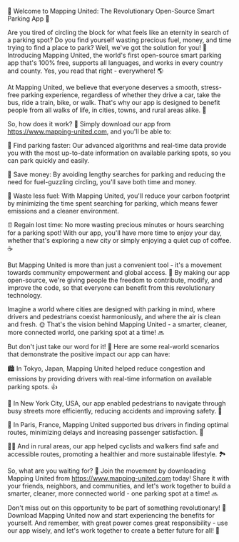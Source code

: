 🚀 Welcome to Mapping United: The Revolutionary Open-Source Smart Parking App 🚀

Are you tired of circling the block for what feels like an eternity in search of a parking spot? Do you find yourself wasting precious fuel, money, and time trying to find a place to park? Well, we've got the solution for you! 🎉 Introducing Mapping United, the world's first open-source smart parking app that's 100% free, supports all languages, and works in every country and county. Yes, you read that right - everywhere! 🌎

At Mapping United, we believe that everyone deserves a smooth, stress-free parking experience, regardless of whether they drive a car, take the bus, ride a train, bike, or walk. That's why our app is designed to benefit people from all walks of life, in cities, towns, and rural areas alike. 🌈

So, how does it work? 🤔 Simply download our app from https://www.mapping-united.com, and you'll be able to:

📍 Find parking faster: Our advanced algorithms and real-time data provide you with the most up-to-date information on available parking spots, so you can park quickly and easily.

💸 Save money: By avoiding lengthy searches for parking and reducing the need for fuel-guzzling circling, you'll save both time and money.

🌿 Waste less fuel: With Mapping United, you'll reduce your carbon footprint by minimizing the time spent searching for parking, which means fewer emissions and a cleaner environment.

⏰ Regain lost time: No more wasting precious minutes or hours searching for a parking spot! With our app, you'll have more time to enjoy your day, whether that's exploring a new city or simply enjoying a quiet cup of coffee. ☕️

But Mapping United is more than just a convenient tool - it's a movement towards community empowerment and global access. 🌟 By making our app open-source, we're giving people the freedom to contribute, modify, and improve the code, so that everyone can benefit from this revolutionary technology.

Imagine a world where cities are designed with parking in mind, where drivers and pedestrians coexist harmoniously, and where the air is clean and fresh. 🌞 That's the vision behind Mapping United - a smarter, cleaner, more connected world, one parking spot at a time! 🔜

But don't just take our word for it! 💬 Here are some real-world scenarios that demonstrate the positive impact our app can have:

🏙️ In Tokyo, Japan, Mapping United helped reduce congestion and emissions by providing drivers with real-time information on available parking spots. 👍

🌃 In New York City, USA, our app enabled pedestrians to navigate through busy streets more efficiently, reducing accidents and improving safety. 🚨

🚌 In Paris, France, Mapping United supported bus drivers in finding optimal routes, minimizing delays and increasing passenger satisfaction. 🚌

🏃‍♀️ And in rural areas, our app helped cyclists and walkers find safe and accessible routes, promoting a healthier and more sustainable lifestyle. 🏞️

So, what are you waiting for? 🤔 Join the movement by downloading Mapping United from https://www.mapping-united.com today! Share it with your friends, neighbors, and communities, and let's work together to build a smarter, cleaner, more connected world - one parking spot at a time! 🔜

Don't miss out on this opportunity to be part of something revolutionary! 🌟 Download Mapping United now and start experiencing the benefits for yourself. And remember, with great power comes great responsibility - use our app wisely, and let's work together to create a better future for all! 💪